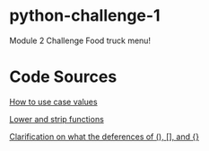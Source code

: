 # python-challenge-1
Module 2 Challenge
Food truck menu!

# Code Sources
[How to use case values](https://stackoverflow.com/questions/66159432/how-to-use-values-stored-in-variables-as-case-patterns)

[Lower and strip functions](https://www.toppr.com/guides/python-guide/references/methods-and-functions/methods/string/strip/python-string-strip/)

[Clarification on what the deferences of (), [], and {}](https://stackoverflow.com/questions/30700603/different-meanings-of-brackets-in-python)